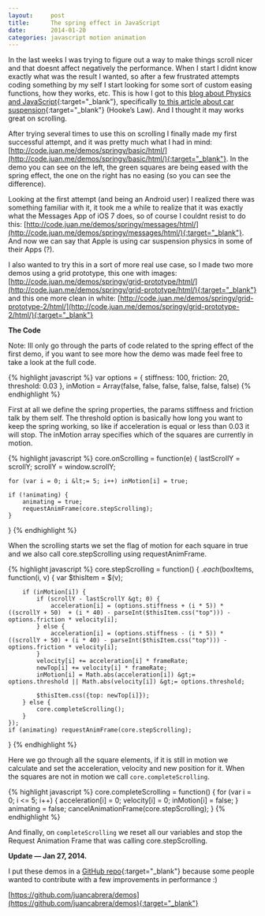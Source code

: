 ```yaml
---
layout:     post
title:      The spring effect in JavaScript
date:       2014-01-20
categories: javascript motion animation
---
```


In the last weeks I was trying to figure out a way to make things scroll nicer and that doesnt affect negatively the performance. When I start I didnt know exactly what was the result I wanted, so after a few frustrated attempts coding something by my self I start looking for some sort of custom easing functions, how they works, etc. This is how I got to this [blog about Physics and JavaScript](http://burakkanber.com/){:target="_blank"}, specifically [to this article about car suspension](http://burakkanber.com/blog/physics-in-javascript-car-suspension-part-1-spring-mass-damper/){:target="_blank"} (Hooke’s Law). And I thought it may works great on scrolling.

After trying several times to use this on scrolling I finally made my first successful attempt, and it was pretty much what I had in mind: [http://code.juan.me/demos/springy/basic/html/](http://code.juan.me/demos/springy/basic/html/){:target="_blank"}. In the demo you can see on the left, the green squares are being eased with the spring effect, the one on the right has no easing (so you can see the difference).

Looking at the first attempt (and being an Android user) I realized there was something familiar with it, it took me a while to realize that it was exactly what the Messages App of iOS 7 does, so of course I couldnt resist to do this: [http://code.juan.me/demos/springy/messages/html/](http://code.juan.me/demos/springy/messages/html/){:target="_blank"}. And now we can say that Apple is using car suspension physics in some of their Apps (?).

I also wanted to try this in a sort of more real use case, so I made two more demos using a grid prototype, this one with images: [http://code.juan.me/demos/springy/grid-prototype/html/](http://code.juan.me/demos/springy/grid-prototype/html/){:target="_blank"} and this one more clean in white: [http://code.juan.me/demos/springy/grid-prototype-2/html/](http://code.juan.me/demos/springy/grid-prototype-2/html/){:target="_blank"}

__The Code__

Note: Ill only go through the parts of code related to the spring effect of the first demo, if you want to see more how the demo was made feel free to take a look at the full code.

{% highlight javascript %}
var options  = {
    stiffness: 100,
    friction: 20,
    threshold: 0.03
}, 
inMotion = Array(false, false, false, false, false, false)
{% endhighlight %}

First at all we define the spring properties, the params stiffness  and friction talk by them self. The threshold option is basically how long you want to keep the spring working, so like if acceleration is equal or less than 0.03 it will stop. The inMotion array specifies which of the squares are currently in motion.

{% highlight javascript %}
core.onScrolling = function(e) {
    lastScrollY = scrollY;
    scrollY = window.scrollY;

    for (var i = 0; i &lt;= 5; i++) inMotion[i] = true;

    if (!animating) {
        animating = true;
        requestAnimFrame(core.stepScrolling);           
    }
}
{% endhighlight %}

When the scrolling starts we set the flag of motion for each square in true and we also call core.stepScrolling using requestAnimFrame.

{% highlight javascript %}
core.stepScrolling = function() {
    $.each($boxItems, function(i, v) {
        var $thisItem = $(v);

        if (inMotion[i]) {
            if (scrollY - lastScrollY &gt; 0) {
                acceleration[i] = (options.stiffness + (i * 5)) * ((scrollY + 50)  + (i * 40) - parseInt($thisItem.css("top"))) - options.friction * velocity[i];
            } else {
                acceleration[i] = (options.stiffness - (i * 5)) * ((scrollY + 50) + (i * 40) - parseInt($thisItem.css("top"))) - options.friction * velocity[i];
            }
            velocity[i] += acceleration[i] * frameRate;
            newTop[i] += velocity[i] * frameRate;
            inMotion[i] = Math.abs(acceleration[i]) &gt;= options.threshold || Math.abs(velocity[i]) &gt;= options.threshold;

            $thisItem.css({top: newTop[i]});
        } else {
            core.completeScrolling();
        }
    });
    if (animating) requestAnimFrame(core.stepScrolling);
}
{% endhighlight %}

Here we go through all the square elements, if it is still in motion we calculate and set the acceleration, velocity and new position for it. When the squares are not in motion we call `core.completeScrolling`.

{% highlight javascript %}
core.completeScrolling = function() {
    for (var i = 0; i &lt;= 5; i++) {
        acceleration[i] = 0;
        velocity[i] = 0;
        inMotion[i] = false;
    }
    animating = false;
    cancelAnimationFrame(core.stepScrolling);
}
{% endhighlight %}

And finally, on `completeScrolling` we reset all our variables and stop the Request Animation Frame that was calling core.stepScrolling.

__Update — Jan 27, 2014.__

I put these demos in a [GitHub repo](https://github.com/juancabrera/demos){:target="_blank"} because some people wanted to contribute with a few improvements in performance :)

[https://github.com/juancabrera/demos](https://github.com/juancabrera/demos){:target="_blank"}
